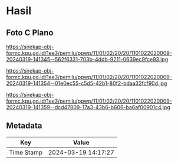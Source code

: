 # Hasil

## Foto C Plano

https://sirekap-obj-formc.kpu.go.id/1ee3/pemilu/ppwp/11/01/02/20/20/1101022020009-20240319-141345--562f6331-703b-4ddb-9211-0639ec9fce93.jpg

https://sirekap-obj-formc.kpu.go.id/1ee3/pemilu/ppwp/11/01/02/20/20/1101022020009-20240319-141354--01e0ec55-c5d5-42b1-80f2-bdaa32fcf90d.jpg

https://sirekap-obj-formc.kpu.go.id/1ee3/pemilu/ppwp/11/01/02/20/20/1101022020009-20240319-141359--dcd47809-17a3-43b6-b606-ba6af00901c4.jpg


## Metadata

| Key        | Value               |
| ---------- | ------------------- |
| Time Stamp | 2024-03-19 14:17:27 |



